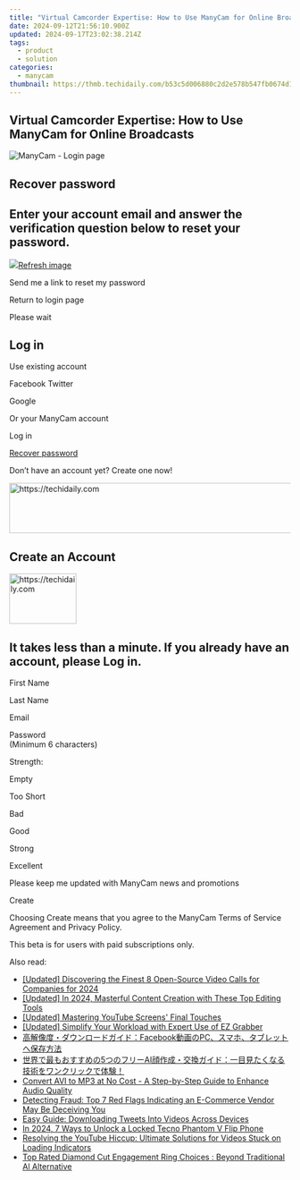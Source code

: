 ```yaml
---
title: "Virtual Camcorder Expertise: How to Use ManyCam for Online Broadcasts"
date: 2024-09-12T21:56:10.900Z
updated: 2024-09-17T23:02:38.214Z
tags:
  - product
  - solution
categories:
  - manycam
thumbnail: https://thmb.techidaily.com/b53c5d006880c2d2e578b547fb0674d1bc4019b54f28e65a2bdb8f8ae88e8ace.jpg
---
```


## Virtual Camcorder Expertise: How to Use ManyCam for Online Broadcasts

![ManyCam - Login page](https://manycam.com/build/images/new_design/login_girl_background.jpg?v=6a8f6d2498) 

## Recover password

## Enter your account email and answer the verification question below to reset your password.

![](https://tools.techidaily.com/manycam/products/)[Refresh image](https://tools.techidaily.com/manycam/products/) 

Send me a link to reset my password 

 Return to login page 

  
Please wait 

## Log in

Use existing account

Facebook Twitter 

Google

Or your ManyCam account

Log in 

[Recover password](https://tools.techidaily.com/manycam/products/) 

 Don’t have an account yet? Create one now! 

<!-- affiliate ads begin -->
<a href="https://ephamedtechinc.pxf.io/c/5597632/2123509/26400" target="_top" id="2123509">
  <img src="//a.impactradius-go.com/display-ad/26400-2123509" border="0" alt="https://techidaily.com" width="728" height="90"/>
</a>
<img height="0" width="0" src="https://ephamedtechinc.pxf.io/i/5597632/2123509/26400" style="position:absolute;visibility:hidden;" border="0" />
<!-- affiliate ads end -->

## Create an Account

<!-- affiliate ads begin -->
<a href="https://25home.pxf.io/c/5597632/2148636/16836" target="_top" id="2148636">
  <img src="//a.impactradius-go.com/display-ad/16836-2148636" border="0" alt="https://techidaily.com" width="120" height="90"/>
</a>
<img height="0" width="0" src="https://25home.pxf.io/i/5597632/2148636/16836" style="position:absolute;visibility:hidden;" border="0" />
<!-- affiliate ads end -->

## It takes less than a minute. If you already have an account, please Log in.

First Name 

Last Name 

Email 

Password  
(Minimum 6 characters) 

Strength: 

Empty

Too Short

Bad

Good

Strong

Excellent

Please keep me updated with ManyCam news and promotions 

Create 

Choosing Create means that you agree to the ManyCam Terms of Service Agreement and Privacy Policy.

This beta is for users with paid subscriptions only.

<ins class="adsbygoogle"
     style="display:block"
     data-ad-format="autorelaxed"
     data-ad-client="ca-pub-7571918770474297"
     data-ad-slot="1223367746"></ins>

<ins class="adsbygoogle"
     style="display:block"
     data-ad-client="ca-pub-7571918770474297"
     data-ad-slot="8358498916"
     data-ad-format="auto"
     data-full-width-responsive="true"></ins>

<span class="atpl-alsoreadstyle">Also read:</span>
<div><ul>
<li><a href="https://visual-screen-recording.techidaily.com/updated-discovering-the-finest-8-open-source-video-calls-for-companies-for-2024/"><u>[Updated] Discovering the Finest 8 Open-Source Video Calls for Companies for 2024</u></a></li>
<li><a href="https://instagram-video-recordings.techidaily.com/updated-in-2024-masterful-content-creation-with-these-top-editing-tools/"><u>[Updated] In 2024, Masterful Content Creation with These Top Editing Tools</u></a></li>
<li><a href="https://facebook-video-footage.techidaily.com/updated-mastering-youtube-screens-final-touches/"><u>[Updated] Mastering YouTube Screens' Final Touches</u></a></li>
<li><a href="https://screen-capture.techidaily.com/updated-simplify-your-workload-with-expert-use-of-ez-grabber/"><u>[Updated] Simplify Your Workload with Expert Use of EZ Grabber</u></a></li>
<li><a href="https://eaxpv-info.techidaily.com/facebookpc/"><u>高解像度・ダウンロードガイド：Facebook動画のPC、スマホ、タブレットへ保存方法</u></a></li>
<li><a href="https://eaxpv-info.techidaily.com/5ai/"><u>世界で最もおすすめの5つのフリーAI顔作成・交換ガイド：一目見たくなる技術をワンクリックで体験！</u></a></li>
<li><a href="https://eaxpv-info.techidaily.com/convert-avi-to-mp3-at-no-cost-a-step-by-step-guide-to-enhance-audio-quality/"><u>Convert AVI to MP3 at No Cost - A Step-by-Step Guide to Enhance Audio Quality</u></a></li>
<li><a href="https://tech-revival.techidaily.com/detecting-fraud-top-7-red-flags-indicating-an-e-commerce-vendor-may-be-deceiving-you/"><u>Detecting Fraud: Top 7 Red Flags Indicating an E-Commerce Vendor May Be Deceiving You</u></a></li>
<li><a href="https://some-knowledge.techidaily.com/easy-guide-downloading-tweets-into-videos-across-devices/"><u>Easy Guide: Downloading Tweets Into Videos Across Devices</u></a></li>
<li><a href="https://unlock-android.techidaily.com/in-2024-7-ways-to-unlock-a-locked-tecno-phantom-v-flip-phone-by-drfone-android/"><u>In 2024, 7 Ways to Unlock a Locked Tecno Phantom V Flip Phone</u></a></li>
<li><a href="https://eaxpv-info.techidaily.com/resolving-the-youtube-hiccup-ultimate-solutions-for-videos-stuck-on-loading-indicators/"><u>Resolving the YouTube Hiccup: Ultimate Solutions for Videos Stuck on Loading Indicators</u></a></li>
<li><a href="https://eaxpv-info.techidaily.com/top-rated-diamond-cut-engagement-ring-choices-beyond-traditional-al-alternative/"><u>Top Rated Diamond Cut Engagement Ring Choices : Beyond Traditional Al Alternative</u></a></li>
</ul></div>


